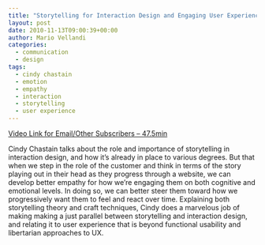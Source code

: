 ```yaml
---
title: "Storytelling for Interaction Design and Engaging User Experiences"
layout: post
date: 2010-11-13T09:00:39+00:00
author: Mario Vellandi
categories:
  - communication
  - design
tags:
  - cindy chastain
  - emotion
  - empathy
  - interaction
  - storytelling
  - user experience
---
```

[Video Link for Email/Other Subscribers &#8211; 47.5min](http://vimeo.com/9686849)

Cindy Chastain talks about the role and importance of storytelling in interaction design, and how it&#8217;s already in place to various degrees. But that when we step in the role of the customer and think in terms of the story playing out in their head as they progress through a website, we can develop better empathy for how we&#8217;re engaging them on both cognitive and emotional levels. In doing so, we can better steer them toward how we progressively want them to feel and react over time. Explaining both storytelling theory and craft techniques, Cindy does a marvelous job of making making a just parallel between storytelling and interaction design, and relating it to user experience that is beyond functional usability and libertarian approaches to UX.
